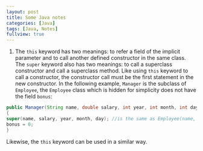 ```yaml
---
layout: post
title: Some Java notes
categories: [Java]
tags: [Java, Notes]
fullview: true
---
```


1. The `this` keyword has two meanings: to refer a field of the implicit parameter and to call another defined constructor in the same class.
The `super` keyword also has two meanings: to call a superclass constructor and call a superclass method. Like using `this` keyword to call a constructor, the constructor call must be the first statement in the new constructor. In the following example, `Manager` is the subclass of `Employee`, the `Employee` class which is hidden for simplicity does not have the field `bonus`:
```java
public Manager(String name, double salary, int year, int month, int day)
{
super(name, salary, year, month, day); //is the same as Employee(name, salary, year, month, day)
bonus = 0;
}
```
Likewise, the `this` keyword can be used in a similar way.